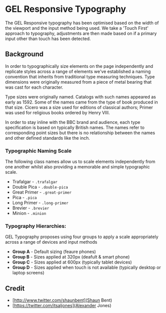 # GEL Responsive Typography

The GEL Responsive typography has been optimised based on the width of the viewport and the input method being used. We take a 'Touch First' approach to typography, adjustments are then made based on if a primary input other than touch has been detected.

## Background

In order to typographically size elements on the page independently and replicate styles across a range of elements we've established a naming convention that inherits from traditional type measuring techniques. Type dimensions were originally measured from a piece of metal bearing that was cast for each character.

Type sizes were originally named. Catalogs with such names appeared as early as 1592. Some of the names came from the type of book produced in that size. Cicero was a size used for editions of classical authors; Primer was used for religious books ordered by Henry VIII.

In order to stay inline with the BBC brand and audience, each type specification is based on typically British names. The names refer to corresponding point sizes but there is no relationship between the names and other defined standards like the inch.

### Typographic Naming Scale

The following class names allow us to scale elements independently from one another whilst also providing a memorable and simple typographic scale.

- Trafalgar - `.trafalgar`
- Double Pica - `.double-pica`
- Great Primer - `.great-primer`
- Pica - `.pica`
- Long Primer - `.long-primer`
- Brevier - `.brevier`
- Minion - `.minion`

### Typography Hierarchies:

GEL Typography proposes using four groups to apply a scale appropriately across a range of devices and input methods

- **Group A** - Default sizing (feaure phones)
- **Group B** - Sizes applied at 320px (deafult & smart phone)
- **Group C** - Sizes applied at 600px (typically tablet devices)
- **Group D** - Sizes applied when touch is not available (typically desktop or laptop screens)

## Credit

- [http://www.twitter.com/shaunbent](Shaun Bent)
- [https://twitter.com/itsaljones](Alexander Jones)

